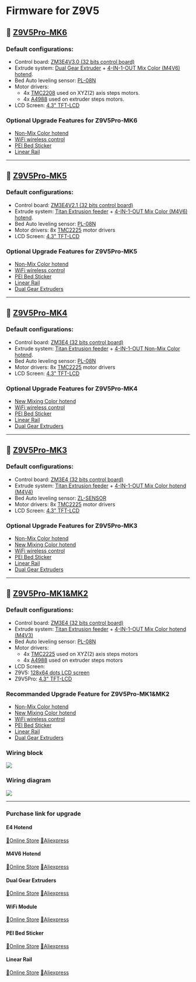# Firmware for Z9V5  
## :file_folder: [Z9V5Pro-MK6](./bin/Z9V5Pro-MK6)
### Default configurations:
- Control board: [ZM3E4V3.0 (32 bits control board)](#zm3e4)
- Extrude system: [Dual Gear Extruder](https://www.aliexpress.com/item/3256806053712995.html) + [4-IN-1-OUT Mix Color (M4V6) hotend](https://github.com/ZONESTAR3D/Upgrade-kit-guide/tree/main/HOTEND/M4/M4_V6).
- Bed Auto leveling sensor: [PL-08N](https://www.aliexpress.com/item/2255800409994958.html)
- Motor drivers: 
  - 4x [TMC2208](https://www.aliexpress.com/item/2255800410054263.html) used on XYZ(2) axis steps motors. 
  - 4x [A4988](https://www.aliexpress.com/item/2255800771058461.html) used on extruder steps motors.
- LCD Screen: [4.3" TFT-LCD](https://github.com/ZONESTAR3D/Upgrade-kit-guide/tree/main/TFT-LCD/LCD-DWIN)   

### Optional Upgrade Features for Z9V5Pro-MK6
- [Non-Mix Color hotend](#e4-hotend)
- [WiFi wireless control](#wifi-module)
- [PEI Bed Sticker](#pei-bed-sticker) 
- [Linear Rail](#linear-rail) 

----
## :file_folder: [Z9V5Pro-MK5](./bin/Z9V5Pro-MK5)
### Default configurations:
- Control board: [ZM3E4V2.1 (32 bits control board)](#zm3e4)
- Extrude system: [Titan Extrusion feeder](https://www.aliexpress.com/item/3256801491924265.html) + [4-IN-1-OUT Mix Color (M4V6) hotend](https://github.com/ZONESTAR3D/Upgrade-kit-guide/tree/main/HOTEND/M4/M4_V6).
- Bed Auto leveling sensor: [PL-08N](https://www.aliexpress.com/item/2255800409994958.html)
- Motor drivers: 8x [TMC2225](https://www.aliexpress.com/item/3256803084406467.html) motor drivers
- LCD Screen: [4.3" TFT-LCD](https://github.com/ZONESTAR3D/Upgrade-kit-guide/tree/main/TFT-LCD/LCD-DWIN)   

### Optional Upgrade Features for Z9V5Pro-MK5
- [Non-Mix Color hotend](#e4-hotend)
- [WiFi wireless control](#wifi-module)
- [PEI Bed Sticker](#pei-bed-sticker) 
- [Linear Rail](#linear-rail) 
- [Dual Gear Extruders](#dual-gear-extruders)

-----
## :file_folder: [Z9V5Pro-MK4](./bin/Z9V5Pro-MK4)
### Default configurations:
- Control board: [ZM3E4 (32 bits control board)](#zm3e4)
- Extrude system: [Titan Extrusion feeder](https://www.aliexpress.com/item/3256801491924265.html) + [4-IN-1-OUT Non-Mix Color hotend](https://github.com/ZONESTAR3D/Upgrade-kit-guide/tree/main/HOTEND/E4).
- Bed Auto leveling sensor: [PL-08N](https://www.aliexpress.com/item/2255800409994958.html)
- Motor drivers: 8x [TMC2225](https://www.aliexpress.com/item/3256803084406467.html) motor drivers
- LCD Screen: [4.3" TFT-LCD](https://github.com/ZONESTAR3D/Upgrade-kit-guide/tree/main/TFT-LCD/LCD-DWIN)   

### Optional Upgrade Features for Z9V5Pro-MK4
- [New Mixing Color hotend](#m4v6-hotend)
- [WiFi wireless control](#wifi-module)
- [PEI Bed Sticker](#pei-bed-sticker) 
- [Linear Rail](#linear-rail) 
- [Dual Gear Extruders](#dual-gear-extruders)

-----
## :file_folder: [Z9V5Pro-MK3](./bin/Z9V5Pro-MK3)
### Default configurations:
- Control board: [ZM3E4 (32 bits control board)](#zm3e4)
- Extrude system: [Titan Extrusion feeder](https://www.aliexpress.com/item/3256801491924265.html) + [4-IN-1-OUT Mix Color hotend (M4V4)](https://github.com/ZONESTAR3D/Upgrade-kit-guide/tree/main/HOTEND/M4/M4_V3_V4)
- Bed Auto leveling sensor: [ZL-SENSOR](https://www.aliexpress.com/item/3256802678996718.html)
- Motor drivers: 8x [TMC2225](https://www.aliexpress.com/item/3256803084406467.html) motor drivers
- LCD Screen: [4.3" TFT-LCD](https://github.com/ZONESTAR3D/Upgrade-kit-guide/tree/main/TFT-LCD/LCD-DWIN)  
### Optional Upgrade Features for Z9V5Pro-MK3
- [Non-Mix Color hotend](#e4-hotend)
- [New Mixing Color hotend](#m4v6-hotend)
- [WiFi wireless control](#wifi-module)
- [PEI Bed Sticker](#pei-bed-sticker) 
- [Linear Rail](#linear-rail) 
- [Dual Gear Extruders](#dual-gear-extruders)

-----
## :file_folder: [Z9V5Pro-MK1&MK2](./bin/Z9V5Pro)
### Default configurations:
- Control board: [ZM3E4 (32 bits control board)](#zm3e4)
- Extrude system: [Titan Extrusion feeder](https://www.aliexpress.com/item/3256801491924265.html) + [4-IN-1-OUT Mix Color hotend (M4V3)](https://github.com/ZONESTAR3D/Upgrade-kit-guide/tree/main/HOTEND/M4/M4_V3_V4)
- Bed Auto leveling sensor: [PL-08N](https://www.aliexpress.com/item/2255800409994958.html)
- Motor drivers:
  - 4x [TMC2225](https://www.aliexpress.com/item/3256803084406467.html) used on XYZ(2) axis steps motors 
  - 4x [A4988](https://www.aliexpress.com/item/2255800771058461.html) used on extruder steps motors
- LCD Screen: 
 - Z9V5: [128x64 dots LCD screen](https://www.aliexpress.com/item/2255801130809506.html)   
 - Z9V5Pro: [4.3" TFT-LCD](https://github.com/ZONESTAR3D/Upgrade-kit-guide/tree/main/TFT-LCD/LCD-DWIN)      
### Recommanded Upgrade Feature for Z9V5Pro-MK1&MK2
- [Non-Mix Color hotend](#e4-hotend)
- [New Mixing Color hotend](#m4v6-hotend)
- [WiFi wireless control](#wifi-module)
- [PEI Bed Sticker](#pei-bed-sticker) 
- [Linear Rail](#linear-rail) 
- [Dual Gear Extruders](#dual-gear-extruders)

<!-- ### :file_folder: [Firmware bin file](./bin/)
Bin file is the complied file of the firmware, you can upload this file to the control board of 3d printer from SD card directly.     
About how to choose the correct firmware for your kit, please refer to [:point_right: **here**](./bin/readme.md).

### :file_folder:  [Firmware source code](https://github.com/ZONESTAR3D/source-code-for-3d-printer)
Z9V5 is open source of firmware, if you are interested in study, modify and build the firmware by yourself, please refer to [:point_right: **here**](https://github.com/ZONESTAR3D/source-code-for-3d-printer).   -->

### Wiring block
![](Z9V5_WiringBlock.jpg)

### Wiring diagram
![](Z9V5.jpg)

-----
### Purchase link for upgrade 
#### E4 Hotend
[:gift:Online Store](https://bit.ly/39qDtKp) [:gift:Aliexpress](https://www.aliexpress.com/item/3256802765462947.html)
#### M4V6 Hotend
[:gift:Online Store](https://bit.ly/3QhWJtf) [:gift:Aliexpress](https://www.aliexpress.com/item/1005004547646195.html)
#### Dual Gear Extruders
[:gift:Online Store]() [:gift:Aliexpress]()
#### WiFi Module 
[:gift:Online Store](https://bit.ly/3rB7mx1)  [:gift:Aliexpress](https://www.aliexpress.com/item/3256802192236737.html)   
#### PEI Bed Sticker
[:gift:Online Store](http://bit.ly/3GbI9Sr) [:gift:Aliexpress](https://www.aliexpress.com/item/3256804465400283.html) 
#### Linear Rail
[:gift:Online Store]() [:gift:Aliexpress]()